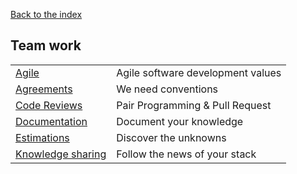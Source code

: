 [Back to the index](../README.md)

## Team work

|                                             |                                   |
|---------------------------------------------|-----------------------------------|
| [Agile](./agile.md)                         | Agile software development values |
| [Agreements](./agile.md)                    | We need conventions               |
| [Code Reviews](./code-reviews.md)           | Pair Programming & Pull Request   |
| [Documentation](./documentation.md)         | Document your knowledge           |
| [Estimations](./estimations.md)             | Discover the unknowns             |
| [Knowledge sharing](./knowledge-sharing.md) | Follow the news of your stack     |
